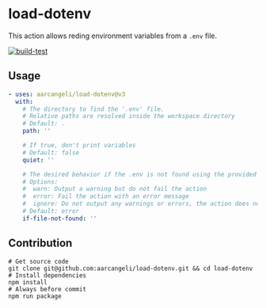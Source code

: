 # load-dotenv

This action allows reding environment variables from a `.env` file.

[![build-test](https://github.com/aarcangeli/load-dotenv/actions/workflows/test.yml/badge.svg?branch=main&event=push)](https://github.com/aarcangeli/load-dotenv/actions/workflows/test.yml?query=branch%3Amain)

## Usage

<!-- start usage -->
```yaml
- uses: aarcangeli/load-dotenv@v3
  with:
    # The directory to find the '.env' file.
    # Relative paths are resolved inside the workspace directory
    # Default: .
    path: ''

    # If true, don't print variables
    # Default: false
    quiet: ''

    # The desired behavior if the .env is not found using the provided path. Available
    # Options:
    #  warn: Output a warning but do not fail the action
    #  error: Fail the action with an error message
    #  ignore: Do not output any warnings or errors, the action does not fail
    # Default: error
    if-file-not-found: ''
```
<!-- end usage -->

## Contribution

```shell
# Get source code
git clone git@github.com:aarcangeli/load-dotenv.git && cd load-dotenv
# Install dependencies
npm install
# Always before commit
npm run package
```

